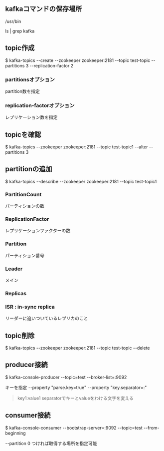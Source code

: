 ## kafkaコマンドの保存場所
/usr/bin

ls | grep kafka

## topic作成
$ kafka-topics --create --zookeeper zookeeper:2181 --topic test-topic --partitions 3 --replication-factor 2

### partitionsオプション
partition数を指定

### replication-factorオプション
レプリケーション数を指定


## topicを確認
$ kafka-topics --zookeeper zookeeper:2181 --topic test-topic1 --alter --partitions 3

## partitionの追加
$ kafka-topics --describe --zookeeper zookeeper:2181 --topic test-topic1

### PartitionCount
パーティションの数

### ReplicationFactor
レプリケーションファクターの数

### Partition
パーティション番号

### Leader
メイン

### Replicas


### ISR : in-sync replica
リーダーに追いついているレプリカのこと


## topic削除
$ kafka-topics --zookeeper zookeeper:2181 --topic test-topic --delete


## producer接続
$ kafka-console-producer --topic=test --broker-list=:9092

キーを指定
--property "parse.key=true" --property "key.separator=:"
>key1:value1
separatorでキーとvalueをわける文字を変える

## consumer接続
$ kafka-console-consumer --bootstrap-server=:9092 --topic=test --from-beginning

 --partition 0
 つければ取得する場所を指定可能
